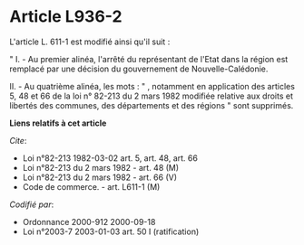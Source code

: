 # Article L936-2

L'article L. 611-1 est modifié ainsi qu'il suit :

" I. - Au premier alinéa, l'arrêté du représentant de l'Etat dans la région est remplacé par une décision du gouvernement de
Nouvelle-Calédonie.

II. - Au quatrième alinéa, les mots : " , notamment en application des articles 5, 48 et 66 de la loi n° 82-213 du 2 mars
1982 modifiée relative aux droits et libertés des communes, des départements et des régions " sont supprimés.

**Liens relatifs à cet article**

_Cite_:

  - Loi n°82-213 1982-03-02 art. 5, art. 48, art. 66
  - Loi n°82-213 du 2 mars 1982 - art. 48 (M)
  - Loi n°82-213 du 2 mars 1982 - art. 66 (V)
  - Code de commerce. - art. L611-1 (M)

_Codifié par_:

  - Ordonnance 2000-912 2000-09-18
  - Loi n°2003-7 2003-01-03 art. 50 I (ratification)
